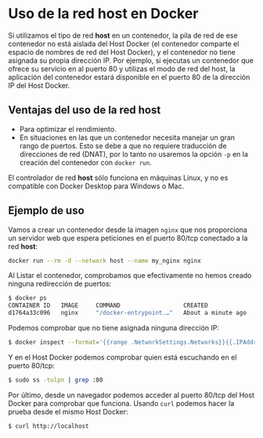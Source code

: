 # Uso de la red host en Docker

Si utilizamos el tipo de red **host** en un contenedor, la pila de red de ese contenedor no está aislada del Host Docker (el contenedor comparte el espacio de nombres de red del Host Docker), y el contenedor no tiene asignada su propia dirección IP. Por ejemplo, si ejecutas un contenedor que ofrece su servicio en al puerto 80 y utilizas el modo de red del host, la aplicación del contenedor estará disponible en el puerto 80 de la dirección IP del Host Docker.

## Ventajas del uso de la red host

* Para optimizar el rendimiento.
* En situaciones en las que un contenedor necesita manejar un gran rango de puertos.
    Esto se debe a que no requiere traducción de direcciones de red (DNAT), por lo tanto no usaremos la opción `-p` en la creación del contenedor con `docker run`.

El controlador de red **host** sólo funciona en máquinas Linux, y no es compatible con Docker Desktop para Windows o Mac.

## Ejemplo de uso

Vamos a crear un contenedor desde la imagen `nginx` que nos proporciona un servidor web que espera peticiones en el puerto 80/tcp conectado a la red **host**:

```bash
docker run --rm -d --network host --name my_nginx nginx
```
Al Listar el contenedor, comprobamos que efectivamente no hemos creado ninguna redirección de puertos:

```bash
$ docker ps
CONTAINER ID   IMAGE     COMMAND                  CREATED              STATUS              PORTS     NAMES
d1764a33c096   nginx     "/docker-entrypoint.…"   About a minute ago   Up About a minute             my_nginx
```

Podemos comprobar que no tiene asignada ninguna dirección IP:

```bash
$ docker inspect --format='{{range .NetworkSettings.Networks}}{{.IPAddress}}{{end}}' my_nginx
```

Y en el Host Docker podemos comprobar quien está escuchando en el puerto 80/tcp:

```bash
$ sudo ss -tulpn | grep :80
```

Por último, desde un navegador podemos acceder al puerto 80/tcp del Host Docker para comprobar que funciona. Usando `curl` podemos hacer la prueba desde el mismo Host Docker:

```bash
$ curl http://localhost
```


